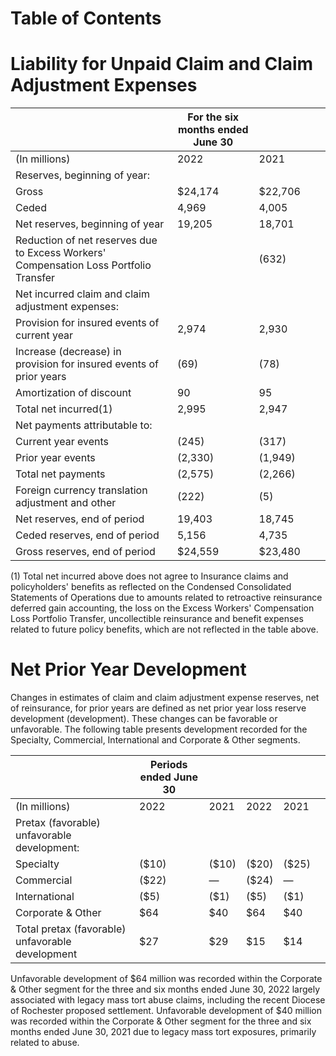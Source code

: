 # Table of Contents

# Liability for Unpaid Claim and Claim Adjustment Expenses

| |For the six months ended June 30| | | |
|---|---|---|---|---|
|(In millions)|2022|2021| | |
|Reserves, beginning of year:| | | | |
|Gross|$24,174|$22,706| | |
|Ceded|4,969|4,005| | |
|Net reserves, beginning of year|19,205|18,701| | |
|Reduction of net reserves due to Excess Workers' Compensation Loss Portfolio Transfer| |(632)| | |
|Net incurred claim and claim adjustment expenses:| | | | |
|Provision for insured events of current year|2,974|2,930| | |
|Increase (decrease) in provision for insured events of prior years|(69)|(78)| | |
|Amortization of discount|90|95| | |
|Total net incurred(1)|2,995|2,947| | |
|Net payments attributable to:| | | | |
|Current year events|(245)|(317)| | |
|Prior year events|(2,330)|(1,949)| | |
|Total net payments|(2,575)|(2,266)| | |
|Foreign currency translation adjustment and other|(222)|(5)| | |
|Net reserves, end of period|19,403|18,745| | |
|Ceded reserves, end of period|5,156|4,735| | |
|Gross reserves, end of period|$24,559|$23,480| | |

(1) Total net incurred above does not agree to Insurance claims and policyholders' benefits as reflected on the Condensed Consolidated Statements of Operations due to amounts related to retroactive reinsurance deferred gain accounting, the loss on the Excess Workers' Compensation Loss Portfolio Transfer, uncollectible reinsurance and benefit expenses related to future policy benefits, which are not reflected in the table above.

# Net Prior Year Development

Changes in estimates of claim and claim adjustment expense reserves, net of reinsurance, for prior years are defined as net prior year loss reserve development (development). These changes can be favorable or unfavorable. The following table presents development recorded for the Specialty, Commercial, International and Corporate & Other segments.

| |Periods ended June 30| | | | |
|---|---|---|---|---|---|
|(In millions)|2022|2021|2022|2021| |
|Pretax (favorable) unfavorable development:| | | | | |
|Specialty|($10)|($10)|($20)|($25)| |
|Commercial|($22)|—|($24)|—| |
|International|($5)|($1)|($5)|($1)| |
|Corporate & Other|$64|$40|$64|$40| |
|Total pretax (favorable) unfavorable development|$27|$29|$15|$14| |

Unfavorable development of $64 million was recorded within the Corporate & Other segment for the three and six months ended June 30, 2022 largely associated with legacy mass tort abuse claims, including the recent Diocese of Rochester proposed settlement. Unfavorable development of $40 million was recorded within the Corporate & Other segment for the three and six months ended June 30, 2021 due to legacy mass tort exposures, primarily related to abuse.